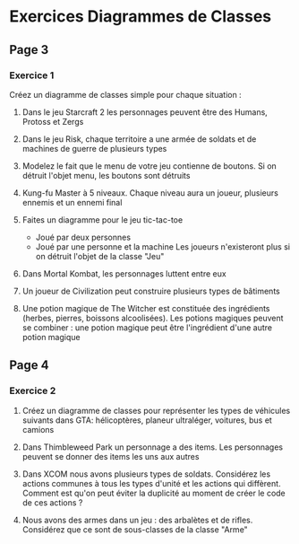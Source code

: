 # Exercices Diagrammes de Classes

## Page 3

### Exercice 1
Créez un diagramme de classes simple pour chaque situation :

1. Dans le jeu Starcraft 2 les personnages peuvent être des Humans, Protoss et Zergs

2. Dans le jeu Risk, chaque territoire a une armée de soldats et de machines de guerre de plusieurs types

3. Modelez le fait que le menu de votre jeu contienne de boutons. Si on détruit l'objet menu, les boutons sont détruits

4. Kung-fu Master à 5 niveaux. Chaque niveau aura un joueur, plusieurs ennemis et un ennemi final

5. Faites un diagramme pour le jeu tic-tac-toe
   - Joué par deux personnes
   - Joué par une personne et la machine
   Les joueurs n'existeront plus si on détruit l'objet de la classe "Jeu"

6. Dans Mortal Kombat, les personnages luttent entre eux

7. Un joueur de Civilization peut construire plusieurs types de bâtiments

8. Une potion magique de The Witcher est constituée des ingrédients (herbes, pierres, boissons alcoolisées). Les potions magiques peuvent se combiner : une potion magique peut être l'ingrédient d'une autre potion magique

## Page 4

### Exercice 2

1. Créez un diagramme de classes pour représenter les types de véhicules suivants dans GTA: hélicoptères, planeur ultraléger, voitures, bus et camions

2. Dans Thimbleweed Park un personnage a des items. Les personnages peuvent se donner des items les uns aux autres

3. Dans XCOM nous avons plusieurs types de soldats. Considérez les actions communes à tous les types d'unité et les actions qui diffèrent. Comment est qu'on peut éviter la duplicité au moment de créer le code de ces actions ?

4. Nous avons des armes dans un jeu : des arbalètes et de rifles. Considérez que ce sont de sous-classes de la classe "Arme" 